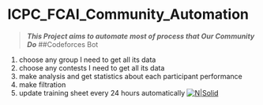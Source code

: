 # ICPC_FCAI_Community_Automation
>***This Project aims to automate most of process that Our Community Do***
##Codeforces Bot
1. choose any group I need to get all its data
2. choose any contests I need to get all its data
3. make analysis and get statistics about each participant performance
4. make filtration
5. update training sheet every 24 hours automatically
[![N|Solid]( https://i.ibb.co/XZk3by5/46503849-906968576166753-5452320279143383040-o.jpg)]()

